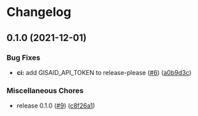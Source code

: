 # Changelog

## 0.1.0 (2021-12-01)


### Bug Fixes

* **ci:** add GISAID_API_TOKEN to release-please ([#6](https://www.github.com/thomasbtf/sars-cov-2-wbe/issues/6)) ([a0b9d3c](https://www.github.com/thomasbtf/sars-cov-2-wbe/commit/a0b9d3c2f7a11d142c58b131990525bcb00fcf49))


### Miscellaneous Chores

* release 0.1.0 ([#9](https://www.github.com/thomasbtf/sars-cov-2-wbe/issues/9)) ([c8f26a1](https://www.github.com/thomasbtf/sars-cov-2-wbe/commit/c8f26a19846739bf256d0aeb2adc8283c6911f82))
